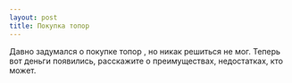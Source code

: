 ```yaml
---
layout: post 
title: Покупка топор 
--- 
```

Давно задумался о покупке топор , но никак решиться не мог. Теперь вот деньги появились, расскажите о преимуществах, недостатках, кто может.